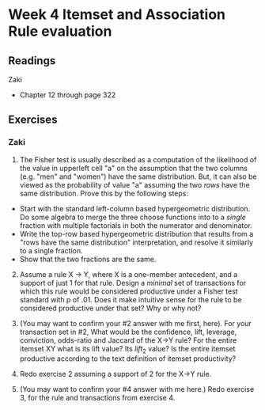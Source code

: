 # Week 4 Itemset and Association Rule evaluation

## Readings
Zaki
  * Chapter 12 through page 322

## Exercises

### Zaki
 
1. The Fisher test is usually described as a computation of the likelihood of 
the value in upperleft cell "a" on the assumption that the two columns 
(e.g. "men" and "women") have the same distribution.  But, it can also be
viewed as the probability of value "a" assuming the two *rows* have the same
distribution.  Prove this by the following steps:

 * Start with the standard left-column based hypergeometric distribution.  Do some algebra to merge the three choose functions into to a *single* fraction with multiple factorials in both the numerator and denominator.
 * Write the top-row based hypergeometric distribution that results from a "rows have the same distribution" interpretation, and resolve it similarly to a single fraction.
 * Show that the two fractions are the same.

2. Assume a rule X -> Y, where X is a one-member antecedent, and a support of just 1 for that rule.  Design a *minimal* set of transactions for which this rule would be considered productive under a Fisher test standard with p of .01.  Does it make intuitive sense for the rule to be considered productive under that set?  Why or why not?

3. (You may want to confirm your #2 answer with me first, here).  For your transaction set in #2, What would be the confidence, lift, leverage, conviction, odds-ratio and Jaccard of the X->Y rule?  For the entire itemset XY what is its lift value?  Its $lift_2$ value?  Is the entire itemset productive according to the text definition of itemset productivity?

4. Redo exercise 2 assuming a support of 2 for the X->Y rule.

5. (You may want to confirm your #4 answer with me here.)  Redo exercise 3, for the rule and transactions from exercise 4.
